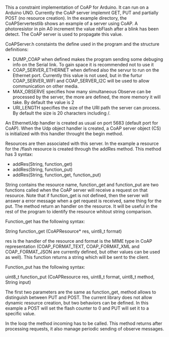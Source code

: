 ﻿This a constraint implementation of CoAP for Arduino. It can run on a Arduino UNO. Currently the CoAP server implemnt GET, PUT and partially POST (no resource creation). In the example directory, the CoAPServertestlib shows an example of a server using CoAP. A photoresistor in pin A0 increment the value nbFlash after a blink has been detect. The CoAP server is used to propagate this value.

CoAPServer.h constaints the define used in the program and the structure definitions:
- DUMP_COAP when defined makes the  program sending some debuging info on the Serial link. To gain space it is recommended not to use it
- COAP_SERVER_ETHERNET when defined also the servur to run on the Ethernet port. Currently this value is not used, but in the furtur COAP_SERVER_WIFI and COAP_SERVER_I2C will be used to allow communication on other media.
- MAX_OBSERVE specifies how many simultaneous Observe can be processed by the server, the more are defined, the more memory it will take. By default the value is 2
- URI_LENGTH specifies the size of the URI path the server can process. By default the size is 20 characters including /.

An EthernetUdp handler is created as usual on port 5683 (default port for CoAP). When the Udp object handler is created, a CoAP server object (CS) is initialized with this handler throught the begin method.

Resources are then associated with this server. In the example a resource for the /flash resource is created through the addRes method. This method has 3 syntax:
- addRes(String, function_get)
- addRes(String, function_put)
- addRes(String, function_get, function_put)

String contains the resource name, function_get and function_put are two functions called when the CoAP server will receive a request on that resource. Note that if function_get is not defined, then the server will answer a error message when a get request is received, same thing for the put. The method return an handler on the resource. It will be useful in the rest of the program to identify the resource whitout string comparison.

Function_get has the following syntax:

String function_get (CoAPResource* res, uint8_t format)

res is the handler of the resource and format is the MIME type in CoAP representation (COAP_FORMAT_TEXT, COAP_FORMAT_XML and COAP_FORMAT_JSON are currently defined, but other values can be used as well). This function returns a string which will be sent to the client. 

Function_put has the following syntax:

uint8_t function_put (CoAPResource res, uint8_t format, uint8_t method, String input)

The first two parameters are the same as function_get, method allows to distinguish between PUT and POST. The current library does not allow dynamic resource creation, but two behaviors can be defined. In this example a POST will set the flash counter to 0 and PUT will set it to a specific value. 

In the loop the method incoming has to be called. This method returns after processing requests, it also manage periodic sending of observe messages. 
